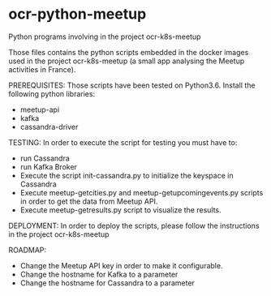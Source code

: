 # ocr-python-meetup
Python programs involving in the project ocr-k8s-meetup

Those files contains the python scripts embedded in the docker images used in the project ocr-k8s-meetup (a small app analysing the Meetup activities in France).

PREREQUISITES: 
Those scripts have been tested on Python3.6.
Install the following python libraries:
- meetup-api
- kafka
- cassandra-driver

TESTING:
In order to execute the script for testing you must have to:
- run Cassandra
- run Kafka Broker
- Execute the script init-cassandra.py to initialize the keyspace in Cassandra
- Execute meetup-getcities.py and meetup-getupcomingevents.py scripts in order to get the data from Meetup API.
- Execute meetup-getresults.py script to visualize the results.

DEPLOYMENT:
In order to deploy the scripts, please follow the instructions in the project ocr-k8s-meetup

ROADMAP:
- Change the Meetup API key in order to make it configurable.
- Change the hostname for Kafka to a parameter
- Change the hostname for Cassandra to a parameter
